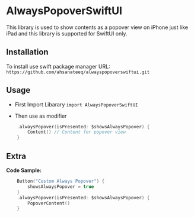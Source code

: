 # AlwaysPopoverSwiftUI
This library is used to show contents as a popover view on iPhone just like iPad and this library is supported for SwiftUI only.

## Installation
To install use swift package manager
URL:
`https://github.com/ahsanateeq/alwayspopoverswiftui.git`

## Usage

- First Import Libarary
`import AlwaysPopoverSwiftUI`

- Then use as modifier
```swift
    .alwaysPopover(isPresented: $showsAlwaysPopover) {
        Content() // Content for popover view
    }
```


## Extra

**Code Sample:**

```swift
    Button("Custom Always Popover") {
        showsAlwaysPopover = true
    }
    .alwaysPopover(isPresented: $showsAlwaysPopover) {
        PopoverContent()
    }
```
